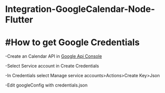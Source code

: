 # Integration-GoogleCalendar-Node-Flutter
# #How to get Google Credentials
-Create an Calendar API in <a href="https://console.developers.google.com/apis/">Google Api Console</a>

-Select Service account  in Create Credentials

-In Credentials select Manage service accounts>Actions>Create Key>Json

-Edit googleConfig with credentials.json
